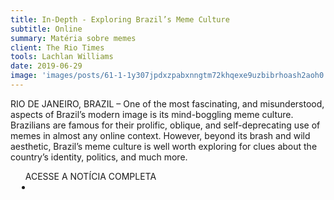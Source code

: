 ```yaml
---
title: In-Depth - Exploring Brazil’s Meme Culture
subtitle: Online
summary: Matéria sobre memes
client: The Rio Times
tools: Lachlan Williams
date: 2019-06-29
image: 'images/posts/61-1-1y307jpdxzpabxnngtm72khqexe9uzbibrhoash2aoh0.png'
---
```


RIO DE JANEIRO, BRAZIL – One of the most fascinating, and misunderstood, aspects of Brazil’s modern image is its mind-boggling meme culture. Brazilians are famous for their prolific, oblique, and self-deprecating use of memes in almost any online context. However, beyond its brash and wild aesthetic, Brazil’s meme culture is well worth exploring for clues about the country’s identity, politics, and much more.

<div class="post__share"><ul class="share__list list-reset">ACESSE A NOTÍCIA COMPLETA<li class="share__item" style="margin-left: 10px"><a class="share__link share__facebook" style="background: #fa5657" href="https://riotimesonline.com/brazil-news/brazil/in-depth-exploring-brazils-meme-culture/ 
onclick=window.open(this.href, 'pop-up', 'left=20,top=20,width=500,height=500,toolbar=1,resizable=0'); return false;" title="Link" rel="nofollow"><i class="fa-solid fa-link"></i></a></li></ul></div>
<!-- <div class="gallery-box"><div class="gallery"><img src="/clipping/images/example-1.jpg" loading="lazy" alt="Project"><img src="/clipping/images/example-2.jpg" loading="lazy" alt="Project"></div><em>Gallery / <a href="https://www.freepik.com/" target="_blank">Freepic</a></em></div> -->
